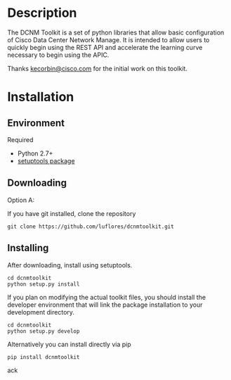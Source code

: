 
# Description

The DCNM Toolkit is a set of python libraries that allow basic
configuration of Cisco Data Center Network Manage. It is intended to allow users to quickly begin using the
REST API and accelerate the learning curve necessary to begin using the APIC.

Thanks kecorbin@cisco.com for the initial work on this toolkit.

# Installation

## Environment

Required

* Python 2.7+
* [setuptools package](https://pypi.python.org/pypi/setuptools)

## Downloading

Option A:

If you have git installed, clone the repository

    git clone https://github.com/luflores/dcnmtoolkit.git



## Installing

After downloading, install using setuptools.

    cd dcnmtoolkit
    python setup.py install

If you plan on modifying the actual toolkit files, you should install the developer environment that will link the package installation to your development directory.

    cd dcnmtoolkit
    python setup.py develop

Alternatively you can install directly via pip

    pip install dcnmtoolkit


ack